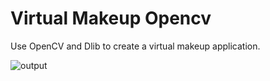 # Virtual Makeup Opencv

Use OpenCV and Dlib to create a virtual makeup application.

![output](https://user-images.githubusercontent.com/11401316/133987136-413c09ae-fc5e-4880-87e6-fd0ca5960b89.jpg)
